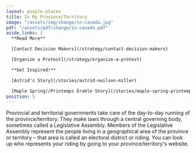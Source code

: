 ```yaml
---
layout: people-places
title: In My Province/Territory
image: "/assets/img/change/in-canada.jpg"
pdf: "/assets/pdf/change/in-canada.pdf"
aside_links: |
  **Read More**

  [Contact Decision Makers](/strategy/contact-decision-makers)

  [Organize a Protest](/strategy/organize-a-protest)

  **Get Inspired!**

  [Astrid's Story](/stories/astrid-neilson-miller)

  [Maple Spring//Printemps Érable Story](/stories/maple-spring-printemps-erable)
position: 5
---
```

Provincial and territorial governments take care of the day-to-day running of the province/territory. They make laws through a central governing body, sometimes called a Legislative Assembly. Members of the Legislative Assembly represent the people living in a geographical area of the province or territory – that area is called an electoral district or riding. You can look up who represents your riding by going to your province/territory's website.
